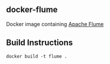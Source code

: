 ## docker-flume

  Docker image containing [Apache Flume](https://flume.apache.org/)

## Build Instructions

    docker build -t flume .
